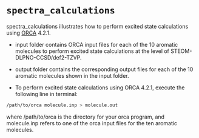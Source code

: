 # `spectra_calculations`

spectra_calculations illustrates how to perform excited state calculations using  [ORCA](https://orcaforum.kofo.mpg.de/app.php/portal) 4.2.1.

- input folder contains ORCA input files for each of the 10 aromatic molecules to perform excited state calculations at the level of STEOM-DLPNO-CCSD/def2-TZVP.
-   output folder contains the corresponding output files for  each of the 10 aromatic molecules shown in the input folder.

- To perform excited state calculations using ORCA 4.2.1, execute the following line in terminal:
```bash
/path/to/orca molecule.inp > molecule.out
```

where /path/to/orca is the directory for your orca program, and molecule.inp refers to one of the orca input files for the ten aromatic molecules. 
